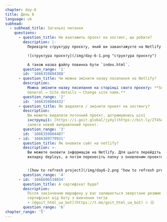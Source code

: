 ```yaml
---
chapter: day-6
title: День 6
language: uk
subhead:
  - subhead_title: Загальні питання
    questions:
      - question_title: Не вантажить проєкт на хостинг, що робити?
        description: |-
          Перевірте структуру проєкту, який ви завантажуєте на Netlify:

          ![структура проєкту](/img/day-6-1.png "структура проєкту")

          А також назва файлу повинна бути `index.html`.
        question_range: '1'
        id: '1666359804388'
      - question_title: Чи можна змінити назву посилання на Netlify?
        description:
          Можна змінити назву посилання на сторінці свого проєкту: **Settings →
          General → Site details → Change site name.**
        question_range: '2'
        id: '1666359804432'
      - question_title: Як видалити / змінити проект на хостингу?
        description:
          Ви можете видалити поточний проєкт, дотримуючись цієї
          інструкції: [https://i.goit.global/jyXy](https://bit.ly/2T4SeHl) і
          залити новий виправлений проєкт.
        question_range: '3'
        id: '1666359804487'
      - id: '1666369779931'
        question_title: Як оновити сайт на netlify?
        description: >-
          Ви можете оновити інформацію на Netlify. Для цього перейдіть на
          вкладку deploys, а потім перенесіть папку з оновленим проектом сюди:


          ![how to refresh project](/img/day6-2.png "how to refresh project")
        question_range: '4'
      - id: '1666606534034'
        question_title: А﻿ сертифікат буде?
        description:
          Після закінченню марафону у вас залишається зверстане резюме та
          сертифікат від боту з вивчення тегів
          - [@goit_html_ua_bot](https://t.me/goit_html_ua_bot) 🔥 😉
        question_range: '6'
chapter_range: '5'
---
```


